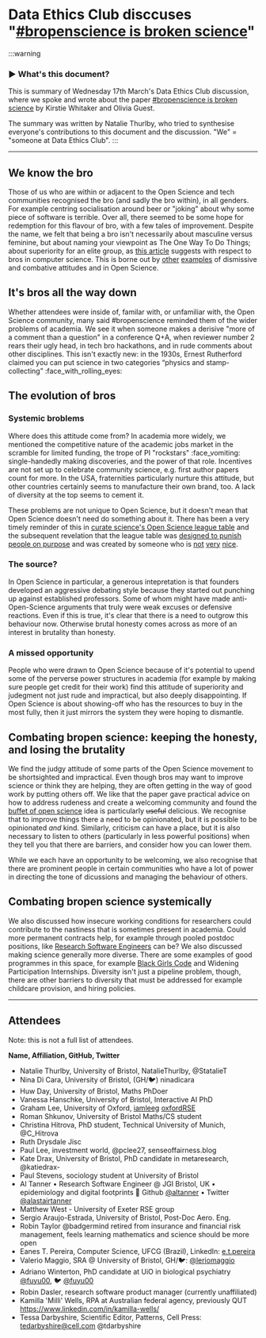 # Data Ethics Club disccuses "[#bropenscience is broken science](https://thepsychologist.bps.org.uk/volume-33/november-2020/bropenscience-broken-science)"

:::warning
<!--Please don't edit this warning panel-->
### :arrow_forward: What's this document?
This is summary of Wednesday 17th March's Data Ethics Club discussion, where we spoke and wrote about the paper [#bropenscience is broken science](https://thepsychologist.bps.org.uk/volume-33/november-2020/bropenscience-broken-science) by Kirstie Whitaker and Olivia Guest.

The summary was written by Natalie Thurlby, who tried to synthesise everyone's contributions to this document and the discussion. "We" = "someone at Data Ethics Club". 
:::

---

## We know the bro
Those of us who are within or adjacent to the Open Science and tech communities recognised the bro (and sadly the bro within), in all genders. For example centring socialisation around beer or "joking" about why some piece of software is terrible. 
Over all, there seemed to be some hope for redemption for this flavour of bro, with a few tales of improvement. 
Despite the name, we felt that being a bro isn't necessarily about masculine versus feminine, but about naming your viewpoint as The One Way To Do Things; about superiority for an elite group, as [this article](https://ieeexplore.ieee.org/document/6502624) suggests with respect to bros in computer science. 
This is borne out by [other]() [examples](https://joelemartinez.com/2016/12/28/whiteness-in-statistics/) of dismissive and combative attitudes and in Open Science.

## It's bros all the way down
Whether attendees were inside of, familar with, or unfamiliar with, the Open Science community, many said #bropenscience reminded them of the wider problems of academia. 
We see it when someone makes a derisive "more of a comment than a question" in a conference Q+A, when reviewer number 2 rears their ugly head, in tech bro hackathons, and in rude comments about other disciplines. 
This isn't exactly new: in the 1930s, Ernest Rutherford claimed you can put science in two categories “physics and stamp-collecting” :face_with_rolling_eyes: 

## The evolution of bros 
### Systemic broblems
Where does this attitude come from? 
In academia more widely, we mentioned the competitive nature of the academic jobs market in the scramble for limited funding, the trope of PI "rockstars" :face_vomiting: single-handedly making discoveries, and the power of that role. 
Incentives are not set up to celebrate community science, e.g. first author papers count for more. 
In the USA, fraternities particularly nurture this attitude, but other countries certainly seems to manufacture their own brand, too. A lack of diversity at the top seems to cement it.

These problems are not unique to Open Science, but it doesn't mean that Open Science doesn't need do something about it.
There has been a very timely reminder of this in [curate science's Open Science league table](https://twitter.com/curatescience/status/1371927234899017731) and the subsequent revelation that the league table was [designed to punish people on purpose](https://twitter.com/curatescience/status/1372628395457179648) and was created by someone who is [not](https://twitter.com/curatescience/status/1372581803232493569) [very](https://twitter.com/SimoneSchnall/status/1372574478148964354) [nice](https://twitter.com/eplebel/status/1341546643909451779).

### The source?
In Open Science in particular, a generous intepretation is that founders developed an aggressive debating style because they started out punching up against established professors. 
Some of whom might have made anti-Open-Science arguments that truly were weak excuses or defensive reactions. 
Even if this is true, it's clear that there is a need to outgrow this behaviour now. 
Otherwise brutal honesty comes across as more of an interest in brutality than honesty.

### A missed opportunity
People who were drawn to Open Science because of it's potential to upend some of the perverse power structures in academia (for example by making sure people get credit for their work) find this attitude of superiority and judegment not just rude and impractical, but also deeply disappointing. 
If Open Science is about showing-off who has the resources to buy in the most fully, then it just mirrors the system they were hoping to dismantle.

## Combating bropen science: keeping the honesty, and losing the brutality
We find the judgy attitude of some parts of the Open Science movement to be shortsighted and impractical.
Even though bros may want to improve science or think they are helping, they are often getting in the way of good work by putting others off.
We like that the paper gave practical advice on how to address rudeness and create a welcoming community and found the [buffet of open science](https://twitter.com/chbergma/status/1104338904646385665?s=20) idea is particularly ~~useful~~ delicious.
We recognise that to improve things there a need to be opinionated, but it is possible to be opinionated _and_ kind.
Similarly, criticism can have a place, but it is also necessary to listen to others (particularly in less powerful positions) when they tell you that there are barriers, and consider how you can lower them.

While we each have an opportunity to be welcoming, we also recognise that there are prominent people in certain communities who have a lot of power in directing the tone of dicussions and managing the behaviour of others.

## Combating bropen science systemically
We also discussed how insecure working conditions for researchers could contribute to the nastiness that is sometimes present in academia. 
Could more permanent contracts help, for example through pooled postdoc positions, like [Research Software Engineers](https://society-rse.org/) can be?
We also discussed making science generally more diverse.
There are some examples of good programmes in this space, for example [Black Girls Code](https://www.blackgirlscode.com/) and Widening Participation Internships. 
Diversity isn't just a pipeline problem, though, there are other barriers to diversity that must be addressed for example childcare provision, and hiring policies.


---

## Attendees

Note: this is not a full list of attendees.

__Name, Affiliation, GitHub, Twitter__
- Natalie Thurlby, University of Bristol, NatalieThurlby, @StatalieT
- Nina Di Cara, University of Bristol, (GH/:bird:) ninadicara
- Huw Day, University of Bristol, Maths PhDoer
- Vanessa Hanschke, University of Bristol, Interactive AI PhD
- Graham Lee, University of Oxford, [iamleeg](https://github.com/iamleeg) [oxfordRSE](https://github.com/oxfordrse)
- Roman Shkunov, University of Bristol Maths/CS student
- Christina Hitrova, PhD student, Technical University of Munich, @C_Hitrova
- Ruth Drysdale Jisc 
- Paul Lee, investment world, @pclee27, senseoffairness.blog
- Kate Drax, University of Bristol, PhD candidate in metaresearch, @katiedrax- 
- Paul Stevens, sociology student at University of Bristol
- Al Tanner • Research Software Engineer @ JGI Bristol, UK • epidemiology and digital footprints :hibiscus: Github [@altanner](https://github.com/altanner) • Twitter [@alastairtanner](https://twitter.com/alastairtanner)
- Matthew West - University of Exeter RSE group
- Sergio Araujo-Estrada, University of Bristol, Post-Doc Aero. Eng.
- Robin Taylor @badgermind retired from insurance and financial risk management, feels learning mathematics and science should be more open 
- Eanes T. Pereira, Computer Science, UFCG (Brazil), LinkedIn:  [e.t.pereira](https://www.linkedin.com/in/eanes-pereira-987580111/)  
- Valerio Maggio, SRA @ University of Bristol, GH/:bird:: [@leriomaggio](https://github.com/leriomaggio)  
- Adriano Winterton, PhD candidate at UiO in biological psychiatry [@fuyu00](https://github.com/fuyu00), :bird: [@fuyu00](https://twitter.com/fuyu00)
- Robin Dasler, research software product manager (currently unaffiliated)
- Kamilla 'Milli' Wells, RPA at Australian federal agency, previously QUT https://www.linkedin.com/in/kamilla-wells/
- Tessa Darbyshire, Scientific Editor, Patterns, Cell Press: tedarbyshire@cell.com @tdarbyshire 
